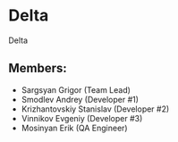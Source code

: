 # Delta
Delta

## Members:
* Sargsyan Grigor              (Team Lead)
* Smodlev Andrey              (Developer #1)
* Krizhantovskiy Stanislav   (Developer #2)
* Vinnikov Evgeniy                  (Developer #3)
* Mosinyan Erik                          (QA Engineer)
